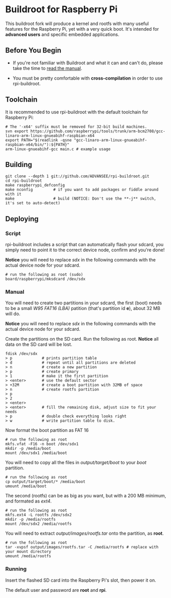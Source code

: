 Buildroot for Raspberry Pi
==========================

This buildroot fork will produce a kernel and rootfs with many useful features
for the Raspberry Pi, yet with a very quick boot. It's intended for **advanced
users** and specific embedded applications.

Before You Begin
----------------

- If you're not familiar with Buildroot and what it can and can't do, please
  take the time to [read the manual](http://buildroot.org/downloads/manual/manual.html).

- You must be pretty comfortable with **cross-compilation** in order to use
  rpi-buildroot.

Toolchain
---------

It is recommended to use rpi-buildroot with the default toolchain for Raspberry
Pi:

	# The '-x64' suffix must be removed for 32-bit build machines.
	svn export https://github.com/raspberrypi/tools/trunk/arm-bcm2708/gcc-linaro-arm-linux-gnueabihf-raspbian-x64
	export PATH="$(readlink -qsne "gcc-linaro-arm-linux-gnueabihf-raspbian-x64/bin/"):${PATH}"
	arm-linux-gnueabihf-gcc main.c # example usage

Building
--------

	git clone --depth 1 git://github.com/ADVANSEE/rpi-buildroot.git
	cd rpi-buildroot
	make raspberrypi_defconfig
	make nconfig         # if you want to add packages or fiddle around with it
	make                 # build (NOTICE: Don't use the **-j** switch, it's set to auto-detect)

Deploying
---------

### Script

rpi-buildroot includes a script that can automatically flash your sdcard, you
simply need to point it to the correct device node, confirm and you're done!

**Notice** you will need to replace *sdx* in the following commands with the
actual device node for your sdcard.

    # run the following as root (sudo)
    board/raspberrypi/mksdcard /dev/sdx

### Manual

You will need to create two partitions in your sdcard, the first (boot) needs
to be a small *W95 FAT16 (LBA)* patition (that's partition id **e**), about 32
MB will do.

**Notice** you will need to replace *sdx* in the following commands with the
actual device node for your sdcard.

Create the partitions on the SD card. Run the following as root.
**Notice** all data on the SD card will be lost.

	fdisk /dev/sdx
	> p             # prints partition table
	> d             # repeat until all partitions are deleted
	> n             # create a new partition
	> p             # create primary
	> 1             # make it the first partition
	> <enter>       # use the default sector
	> +32M          # create a boot partition with 32MB of space
	> n             # create rootfs partition
	> p
	> 2
	> <enter>
	> <enter>       # fill the remaining disk, adjust size to fit your needs
	> p             # double check everything looks right
	> w             # write partition table to disk.

Now format the boot partition as FAT 16

	# run the following as root
	mkfs.vfat -F16 -n boot /dev/sdx1
	mkdir -p /media/boot
	mount /dev/sdx1 /media/boot

You will need to copy all the files in *output/target/boot* to your *boot*
partition.

	# run the following as root
	cp output/target/boot/* /media/boot
	umount /media/boot

The second (rootfs) can be as big as you want, but with a 200 MB minimum,
and formated as *ext4*.

	# run the following as root
	mkfs.ext4 -L rootfs /dev/sdx2
	mkdir -p /media/rootfs
	mount /dev/sdx2 /media/rootfs

You will need to extract *output/images/rootfs.tar* onto the partition, as **root**.

	# run the following as root
	tar -xvpsf output/images/rootfs.tar -C /media/rootfs # replace with your mount directory
	umount /media/rootfs

### Running

Insert the flashed SD card into the Raspberry Pi's slot, then power it on.

The default user and password are **root** and **rpi**.


